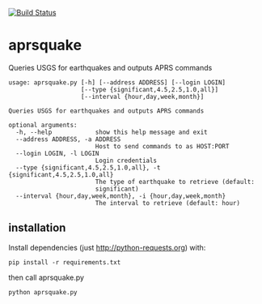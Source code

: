 [![Build Status](https://travis-ci.org/casell/aprsquake.svg?branch=master)](https://travis-ci.org/casell/aprsquake)

aprsquake
=========

Queries USGS for earthquakes and outputs APRS commands

```
usage: aprsquake.py [-h] [--address ADDRESS] [--login LOGIN]
                    [--type {significant,4.5,2.5,1.0,all}]
                    [--interval {hour,day,week,month}]

Queries USGS for earthquakes and outputs APRS commands

optional arguments:
  -h, --help            show this help message and exit
  --address ADDRESS, -a ADDRESS
                        Host to send commands to as HOST:PORT
  --login LOGIN, -l LOGIN
                        Login credentials
  --type {significant,4.5,2.5,1.0,all}, -t {significant,4.5,2.5,1.0,all}
                        The type of earthquake to retrieve (default:
                        significant)
  --interval {hour,day,week,month}, -i {hour,day,week,month}
                        The interval to retrieve (default: hour)
```

installation
------------

Install dependencies (just http://python-requests.org) with:

```
pip install -r requirements.txt
```

then call aprsquake.py

```
python aprsquake.py
```
